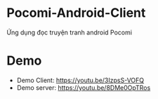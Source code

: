 # Pocomi-Android-Client
 Ứng dụng đọc truyện tranh android Pocomi


# Demo

- Demo Client: https://youtu.be/3IzpsS-VOFQ
- Demo server: https://youtu.be/8DMe0OpTRos

